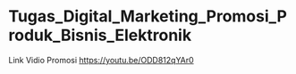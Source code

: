 # Tugas_Digital_Marketing_Promosi_Produk_Bisnis_Elektronik


Link Vidio Promosi https://youtu.be/ODD812qYAr0
